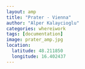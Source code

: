 ```yaml
---
layout: amp
title: "Prater - Vienna"
author: "Alper Kalaycioglu"
categories: whereiwork
tags: [documentation]
image: prater_amp.jpg
location:
  latitude: 48.211850
  longitude: 16.402437
---
```

